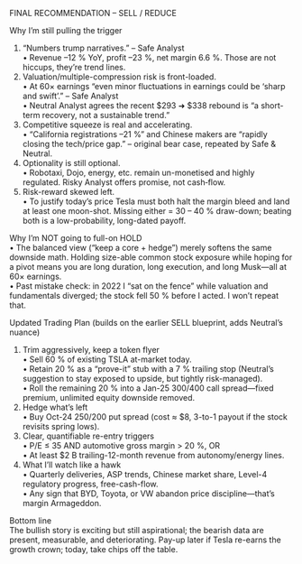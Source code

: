 FINAL RECOMMENDATION – SELL / REDUCE  

Why I’m still pulling the trigger  
1. “Numbers trump narratives.”  – Safe Analyst  
   • Revenue –12 % YoY, profit –23 %, net margin 6.6 %. Those are not hiccups, they’re trend lines.  
2. Valuation/multiple-compression risk is front-loaded.  
   • At 60× earnings “even minor fluctuations in earnings could be ‘sharp and swift’.”  – Safe Analyst  
   • Neutral Analyst agrees the recent $293 ➜ $338 rebound is “a short-term recovery, not a sustainable trend.”  
3. Competitive squeeze is real and accelerating.  
   • “California registrations –21 %” and Chinese makers are “rapidly closing the tech/price gap.” – original bear case, repeated by Safe & Neutral.  
4. Optionality is still optional.  
   • Robotaxi, Dojo, energy, etc. remain un-monetised and highly regulated.  Risky Analyst offers promise, not cash‐flow.  
5. Risk-reward skewed left.  
   • To justify today’s price Tesla must both halt the margin bleed and land at least one moon-shot.  Missing either = 30 – 40 % draw-down; beating both is a low-probability, long-dated payoff.

Why I’m NOT going to full-on HOLD  
• The balanced view (“keep a core + hedge”) merely softens the same downside math.  Holding size-able common stock exposure while hoping for a pivot means you are long duration, long execution, and long Musk—all at 60× earnings.  
• Past mistake check: in 2022 I “sat on the fence” while valuation and fundamentals diverged; the stock fell 50 % before I acted.  I won’t repeat that.

Updated Trading Plan (builds on the earlier SELL blueprint, adds Neutral’s nuance)  
1. Trim aggressively, keep a token flyer  
   • Sell 60 % of existing TSLA at-market today.  
   • Retain 20 % as a “prove-it” stub with a 7 % trailing stop (Neutral’s suggestion to stay exposed to upside, but tightly risk-managed).  
   • Roll the remaining 20 % into a Jan-25 300/400 call spread—fixed premium, unlimited equity downside removed.  
2. Hedge what’s left  
   • Buy Oct-24 250/200 put spread (cost ≈ $8, 3-to-1 payout if the stock revisits spring lows).  
3. Clear, quantifiable re-entry triggers  
   • P/E ≤ 35 AND automotive gross margin > 20 %, OR  
   • At least $2 B trailing-12-month revenue from autonomy/energy lines.  
4. What I’ll watch like a hawk  
   • Quarterly deliveries, ASP trends, Chinese market share, Level-4 regulatory progress, free-cash-flow.  
   • Any sign that BYD, Toyota, or VW abandon price discipline—that’s margin Armageddon.

Bottom line  
The bullish story is exciting but still aspirational; the bearish data are present, measurable, and deteriorating.  Pay-up later if Tesla re-earns the growth crown; today, take chips off the table.